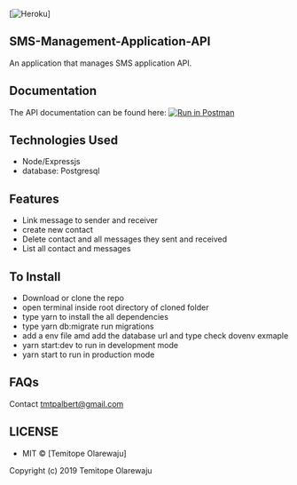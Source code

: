 [![Heroku](https://heroku-badge.herokuapp.com/?app=heroku-badge)]


## SMS-Management-Application-API
An application that manages SMS application API.

##  Documentation
The API documentation can be found here: [![Run in Postman](https://run.pstmn.io/button.svg)](https://documenter.getpostman.com/view/3143640/S1EKzfAo#3bf768d3-375c-47ff-ae9e-ab718f9350c0)


## Technologies Used
- Node/Expressjs
- database: Postgresql

## Features
- Link message to sender and receiver
- create new contact
- Delete contact and all messages they sent and received
- List all contact and messages

## To Install
- Download or clone the repo
- open terminal inside root directory of cloned folder
- type yarn to install the all dependencies
- type yarn db:migrate run migrations
- add a env file amd add the database url and type check dovenv exmaple
- yarn start:dev to run in development mode
- yarn start to run in production mode

## FAQs
Contact tmtpalbert@gmail.com

## LICENSE
- MIT © [Temitope Olarewaju]

Copyright (c) 2019 Temitope Olarewaju
